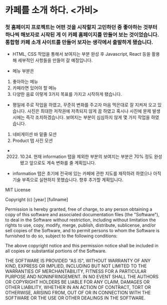 # 카페를 소개 하다. <가비>

### 첫 홈페이지 프로젝트는 어떤 것을 시작할지 고민하던 중 좋아하는 것부터 하나씩 해보자로 시작된 게 이 카페 홈페이지를 만들어 보는 것이었습니다. 통합형 카페 소개 사이트를 만들어 보자는 생각에서 출발하게 됐습니다.

- HTML, CSS 작업을 통해서 보여지는 부분 완성 후 Javascript, React 등을 활용해 세부적인 사항들을 만들어 갈 예정입니다.

- 메뉴 부분은

1. 좋아하는 메뉴
2. 카페라면 있어야 할 메뉴
3. 다양한 음료
   이렇게 3가지 목표를 가지고 시작하게 됐습니다.

- 평일에 주로 작업을 하였고, 꾸준히 변화를 주고자 마음 먹은대로 잘 지켜져 오고 있습니다. 사진은 최대한 저작권에 저촉되지 않게 끔 하였고 혹시나 사진에 문제 발생시에는 즉각 조치하겠습니다. 보여지는 부분이 심심하지 않게 몇 가지 작업을 하였습니다.

1. 네비게이션 바 밑줄 모션
2. Product 탭 사진 모션

- 2022. 10.24. 현재 information 탭을 제외한 부분의 보여지는 부분은 70% 정도 완성됐고 앞으로도 계속 변화를 줄 계획입니다.

* information 탭은 초기에 전국에 있는 카페에 관한 지도를 제작하려 하였으나 아직 기술 부족으로 실현하지 못했습니다. 향후 추가할 계획입니다.

MIT License

Copyright (c) [year] [fullname]

Permission is hereby granted, free of charge, to any person obtaining a copy
of this software and associated documentation files (the "Software"), to deal
in the Software without restriction, including without limitation the rights
to use, copy, modify, merge, publish, distribute, sublicense, and/or sell
copies of the Software, and to permit persons to whom the Software is
furnished to do so, subject to the following conditions:

The above copyright notice and this permission notice shall be included in all
copies or substantial portions of the Software.

THE SOFTWARE IS PROVIDED "AS IS", WITHOUT WARRANTY OF ANY KIND, EXPRESS OR
IMPLIED, INCLUDING BUT NOT LIMITED TO THE WARRANTIES OF MERCHANTABILITY,
FITNESS FOR A PARTICULAR PURPOSE AND NONINFRINGEMENT. IN NO EVENT SHALL THE
AUTHORS OR COPYRIGHT HOLDERS BE LIABLE FOR ANY CLAIM, DAMAGES OR OTHER
LIABILITY, WHETHER IN AN ACTION OF CONTRACT, TORT OR OTHERWISE, ARISING FROM,
OUT OF OR IN CONNECTION WITH THE SOFTWARE OR THE USE OR OTHER DEALINGS IN THE
SOFTWARE.
